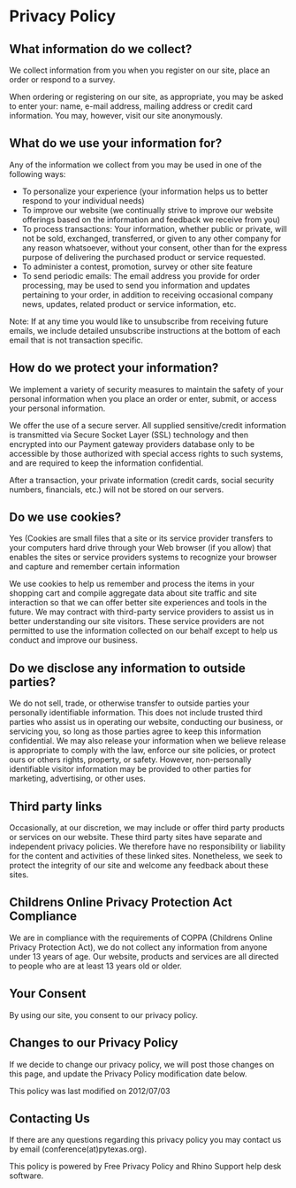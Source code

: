 # Privacy Policy

## What information do we collect?

We collect information from you when you register on our site, place an order 
or respond to a survey.

When ordering or registering on our site, as appropriate, you may be asked to 
enter your: name, e-mail address, mailing address or credit card information. 
You may, however, visit our site anonymously.

## What do we use your information for?

Any of the information we collect from you may be used in one of the following 
ways:

- To personalize your experience (your information helps us to better respond 
    to your individual needs)
- To improve our website (we continually strive to improve our website 
    offerings based on the information and feedback we receive from you)
- To process transactions: Your information, whether public or private, will 
    not be sold, exchanged, transferred, or given to any other company for any 
    reason whatsoever, without your consent, other than for the express purpose 
    of delivering the purchased product or service requested.
- To administer a contest, promotion, survey or other site feature
- To send periodic emails: The email address you provide for order processing, 
    may be used to send you information and updates pertaining to your order, 
    in addition to receiving occasional company news, updates, related product 
    or service information, etc.

Note: If at any time you would like to unsubscribe from receiving future emails, we include detailed unsubscribe instructions at the bottom of each email that is not transaction specific.

## How do we protect your information?

We implement a variety of security measures to maintain the safety of your personal information when you place an order or enter, submit, or access your personal information.

We offer the use of a secure server. All supplied sensitive/credit information is transmitted via Secure Socket Layer (SSL) technology and then encrypted into our Payment gateway providers database only to be accessible by those authorized with special access rights to such systems, and are required to keep the information confidential.

After a transaction, your private information (credit cards, social security numbers, financials, etc.) will not be stored on our servers.

## Do we use cookies?

Yes (Cookies are small files that a site or its service provider transfers to your computers hard drive through your Web browser (if you allow) that enables the sites or service providers systems to recognize your browser and capture and remember certain information

We use cookies to help us remember and process the items in your shopping cart and compile aggregate data about site traffic and site interaction so that we can offer better site experiences and tools in the future. We may contract with third-party service providers to assist us in better understanding our site visitors. These service providers are not permitted to use the information collected on our behalf except to help us conduct and improve our business.

## Do we disclose any information to outside parties?

We do not sell, trade, or otherwise transfer to outside parties your personally identifiable information. This does not include trusted third parties who assist us in operating our website, conducting our business, or servicing you, so long as those parties agree to keep this information confidential. We may also release your information when we believe release is appropriate to comply with the law, enforce our site policies, or protect ours or others rights, property, or safety. However, non-personally identifiable visitor information may be provided to other parties for marketing, advertising, or other uses.

## Third party links

Occasionally, at our discretion, we may include or offer third party products or services on our website. These third party sites have separate and independent privacy policies. We therefore have no responsibility or liability for the content and activities of these linked sites. Nonetheless, we seek to protect the integrity of our site and welcome any feedback about these sites.

## Childrens Online Privacy Protection Act Compliance

We are in compliance with the requirements of COPPA (Childrens Online Privacy Protection Act), we do not collect any information from anyone under 13 years of age. Our website, products and services are all directed to people who are at least 13 years old or older.

## Your Consent

By using our site, you consent to our privacy policy.

## Changes to our Privacy Policy

If we decide to change our privacy policy, we will post those changes on this page, and update the Privacy Policy modification date below.

This policy was last modified on 2012/07/03

## Contacting Us

If there are any questions regarding this privacy policy you may contact us by email (conference(at)pytexas.org).

This policy is powered by Free Privacy Policy and Rhino Support help desk software.
